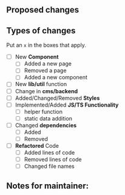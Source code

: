 <!--  Thanks for sending a pull request!  -->

## Proposed changes

<!--  Summarizing your changes here
    would help understand the changes you made

    This is a comment. You don't need to delete these lines
 -->

## Types of changes

Put an `x` in the boxes that apply.

-   [ ] New **Component**
    -   [ ] Added a new page
    -   [ ] Removed a page
    -   [ ] Added a new component
-   [ ] New **lib/util** function
-   [ ] Change in **cms/backend**
-   [ ] Added/Changed/Removed **Styles**
-   [ ] Implemented/Added **JS/TS Functionality**
    -   [ ] helper function
    -   [ ] static data addition
-   [ ] Changed **dependencies**
    -   [ ] Added
    -   [ ] Removed
-   [ ] **Refactored** Code
    -   [ ] Added lines of code
    -   [ ] Removed lines of code
    -   [ ] Changed file names

## Notes for maintainer:
